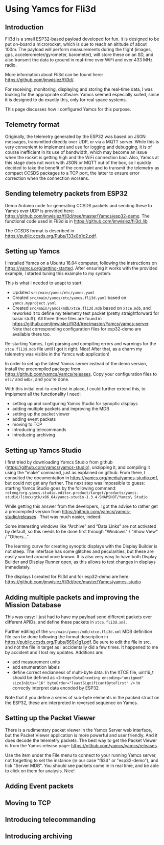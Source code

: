 # Using Yamcs for Fli3d

## Introduction

Fli3d is a small ESP32-based payload developed for fun.  It is designed to be put on-board a microrocket, which is due to reach an altitude of about 100m.  The payload will perform measurements during the flight (images, gps, accelerometer/gyrometer, barometer), will store these on an SD, and also transmit the data to ground in real-time over WiFi and over 433 MHz radio.

More information about Fli3d can be found here: https://github.com/jmwislez/fli3d/.

For receiving, monitoring, displaying and storing the real-time data, I was looking for the appropriate software.  Yamcs seemed especially suited, since it is designed to do exactly this, only for real space systems.

This page discusses how I configured Yamcs for this purpose.

## Telemetry format

Originally, the telemetry generated by the ESP32 was based on JSON messages, transmitted directly over UDP, or via a MQTT server.  While this is very convenient to implement and use for logging and debugging, it is of course inefficient in its use of bandwidth, which may become an issue when the rocket is getting high and the WiFi connection bad.  Also, Yamcs at this stage does not work with JSON or MQTT out of the box, so I quickly decided to take the benefit of the constraint and to transmit the telemetry as compact CCSDS packages to a TCP port, the latter to ensure error correction when the connection worsens. 

## Sending telemetry packets from ESP32

Demo Arduino code for generating CCSDS packets and sending these to Yamcs over UDP is provided here: https://github.com/jmwislez/fli3d/tree/master/Yamcs/esp32-demo.  The functional code used in Fli3d is in https://github.com/jmwislez/fli3d_lib

The CCSDS format is described in https://public.ccsds.org/Pubs/133x0b1c2.pdf. 

## Setting up Yamcs

I installed Yamcs on a Ubuntu 16.04 computer, following the instructions on https://yamcs.org/getting-started.  After ensuring it works with the provided example, I started tuning this example to my system.  

This is what I needed to adapt to start:
 - Updated ```src/main/yamcs/etc/yamcs.yaml```  
 - Created ```src/main/yamcs/etc/yamcs.fli3d.yaml``` based on ```yamcs.myproject.yaml```
 - Created ```src/main/yamcs/mdb/xtce.fli3d.mdb``` based on ```xtce.mdb```, and reworked it to define my telemetry test packet (pretty straightforward for basic stuff).
All three these files are found in https://github.com/jmwislez/fli3d/tree/master/Yamcs/yamcs-server.  Note that corresponding configuration files for esp32-demo are available there too.

Re-starting Yamcs, I got parsing and compiling errors and warnings for the ```xtce.fli3d.mdb``` file until I got it right.  Nice!  After that, as a charm my telemetry was visible in the Yamcs web application!

In order to set up the latest Yamcs server instead of the demo version, install the precompiled package from https://github.com/yamcs/yamcs/releases.  Copy your configuration files to ```etc/``` and ```mdb/```, and you're done.

With this initial end-to-end test in place, I could further extend this, to implement all the functionality I need:
 - setting up and configuring Yamcs Studio for synoptic displays
 - adding multiple packets and improving the MDB
 - setting up the packet viewer 
 - adding event packets
 - moving to TCP
 - introducing telecommands
 - introducing archiving

## Setting up Yamcs Studio

I first tried by downloading Yamcs Studio from github (https://github.com/yamcs/yamcs-studio), unzipping it, and compiling it using the “make” command, just as explained on github.  From there, I consulted the documentation in https://yamcs.org/media/yamcs-studio.pdf, but could not get any further.  The next step was impossible to guess: starting Yamcs Studio goes by the following command:
```releng/org.yamcs.studio.editor.product/target/products/yamcs-studio/linux/gtk/x86_64/yamcs-studio-1.3.4-SNAPSHOT/Yamcs\ Studio```

While getting this answer from the developers, I got the advise to rather get a precompiled version from https://github.com/yamcs/yamcs-studio/releases .  That was much easier, indeed.

Some interesting windows like “Archive” and “Data Links” are not activated by default, so this needs to be done first through "Windows" / "Show View" / "Others...". 

The learning curve for creating synoptic displays with the Display Builder is not steep.  The interface has some glitches and pecularities, but these are easily worked around once known.  It is also very easy to have both Display Builder and Display Runner open, as this allows to test changes in displays immediately.

The displays I created for Fli3d and for esp32-demo are here: https://github.com/jmwislez/fli3d/tree/master/Yamcs/yamcs-studio

## Adding multiple packets and improving the Mission Database

This was easy: I just had to have my payload send different packets over different APIDs, and define these packets in ```xtce.fli3d.xml```.

Further editing of the ```src/main/yamcs/mdb/xtce.fli3d.xml``` MDB definition file can be done following the format description in https://public.ccsds.org/Pubs/660x1g1.pdf. Be sure to edit the file in src, and not the file in target as I accidentally did a few times.  It happened to me by accident and I lost my updates.  Additions are:
  - add measurement units
  - add enumeration labels
  - define correct endianness of multi-byte data.  In the XTCE file, uint16_t should be defined as ```<IntegerDataEncoding encoding="unsigned" sizeInBits="16" byteOrder="leastSignificantByteFirst" />``` to correctly interpret data encoded by ESP32.

Note that if you define a series of sub-byte elements in the packed struct on the ESP32, these are interpreted in reversed sequence on Yamcs.  

## Setting up the Packet Viewer

There is a rudimentary packet viewer in the Yamcs Server web interface, but the Packet Viewer application is more powerful and user friendly.  And it does decode the telemetry packets. The best way to get the Packet Viewer is from the Yamcs release page: https://github.com/yamcs/yamcs/releases.

Use the item under the File menu to connect to your running Yamcs server, not forgetting to set the instance (in our case "fli3d" or "esp32-demo"), and tick "Server MDB".  You should see packets come in in real time, and be able to click on them for analysis. Nice!

## Adding Event packets

## Moving to TCP

## Introducing telecommanding

## Introducing archiving
